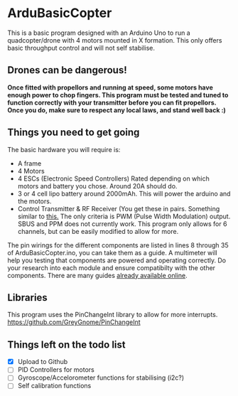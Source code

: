 # ArduBasicCopter

This is a basic program designed with an Arduino Uno to run a quadcopter/drone with 4 motors mounted in X formation.
This only offers basic throughput control and will not self stabilise.

## Drones can be dangerous!

<b>Once fitted with propellors and running at speed, some motors have enough power to chop fingers.
This program must be tested and tuned to function correctly with your transmitter before you can fit propellors.
Once you do, make sure to respect any local laws,
and stand well back :)</b>

## Things you need to get going

The basic hardware you will require is:
- A frame
- 4 Motors
- 4 ESCs (Electronic Speed Controllers) Rated depending on which motors and battery you chose. Around 20A should do.
- 3 or 4 cell lipo battery around 2000mAh. This will power the arduino and the motors.
- Control Transmitter & RF Receiver (You get these in pairs. Something similar to <a href="https://www.amazon.co.uk/Radiolink-Remote-Control-Transmitter-Receiver/dp/B00RCYAFTI/" target="_blank">this.</a> The only criteria is PWM (Pulse Width Modulation) output. SBUS and PPM does not currently work. This program only allows for 6 channels, but can be easily modified to allow for more.

The pin wirings for the different components are listed in lines 8 through 35 of ArduBasicCopter.ino, you can take them as a guide.
A multimeter will help you testing that components are powered and operating correctly. Do your research into each module and ensure compatibilty with the other components. There are many guides <a href="http://lmgtfy.com/?q=DIY+Drone">already available online</a>.

## Libraries

This program uses the PinChangeInt library to allow for more interrupts.
<a href="https://github.com/GreyGnome/PinChangeInt">https://github.com/GreyGnome/PinChangeInt</a>

## Things left on the todo list
- [x] Upload to Github
- [ ] PID Controllers for motors
- [ ] Gyroscope/Accelorometer functions for stabilising (i2c?)
- [ ] Self calibration functions
